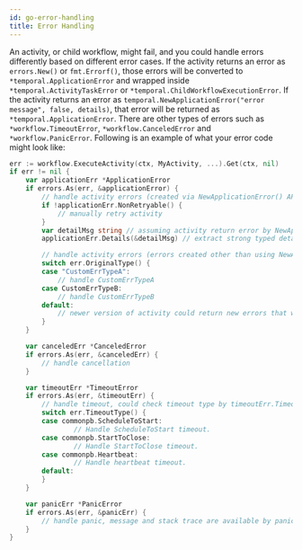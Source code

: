 ```yaml
---
id: go-error-handling
title: Error Handling
---
```


An activity, or child workflow, might fail, and you could handle errors differently based on different
error cases. If the activity returns an error as `errors.New()` or `fmt.Errorf()`, those errors will
be converted to `*temporal.ApplicationError` and wrapped inside `*temporal.ActivityTaskError` or `*temporal.ChildWorkflowExecutionError`. If the activity returns an error as
`temporal.NewApplicationError("error message", false, details)`, that error will be returned as `*temporal.ApplicationError`.
There are other types of errors such as `*workflow.TimeoutError`, `*workflow.CanceledError` and
`*workflow.PanicError`. Following is an example of what your error code might look like:

```go
err := workflow.ExecuteActivity(ctx, MyActivity, ...).Get(ctx, nil)
if err != nil {
	var applicationErr *ApplicationError
	if errors.As(err, &applicationError) {
		// handle activity errors (created via NewApplicationError() API)
		if !applicationErr.NonRetryable() {
			// manually retry activity
		}
		var detailMsg string // assuming activity return error by NewApplicationError("message", true, "string details")
		applicationErr.Details(&detailMsg) // extract strong typed details

		// handle activity errors (errors created other than using NewApplicationError() API)
		switch err.OriginalType() {
		case "CustomErrTypeA":
			// handle CustomErrTypeA
		case CustomErrTypeB:
			// handle CustomErrTypeB
		default:
			// newer version of activity could return new errors that workflow was not aware of.
		}
	}

	var canceledErr *CanceledError
	if errors.As(err, &canceledErr) {
		// handle cancellation
	}

	var timeoutErr *TimeoutError
	if errors.As(err, &timeoutErr) {
		// handle timeout, could check timeout type by timeoutErr.TimeoutType()
        switch err.TimeoutType() {
        case commonpb.ScheduleToStart:
                // Handle ScheduleToStart timeout.
        case commonpb.StartToClose:
                // Handle StartToClose timeout.
        case commonpb.Heartbeat:
                // Handle heartbeat timeout.
        default:
        }
	}

	var panicErr *PanicError
	if errors.As(err, &panicErr) {
		// handle panic, message and stack trace are available by panicErr.Error() and panicErr.StackTrace()
	}
}
```
